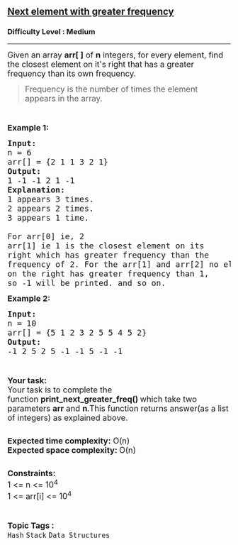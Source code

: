 <h2><a href="https://practice.geeksforgeeks.org/problems/9656e96f6eaee49e67400fa2aed7833c8d9846b8/0?category%5B%5D=Hash">Next element with greater frequency</a></h2><h3>Difficulty Level : Medium</h3><hr><div class="problems_problem_content__Xm_eO"><p><span style="font-size:18px">Given an array&nbsp;<strong>arr[ ]</strong>&nbsp;of&nbsp;<strong>n</strong>&nbsp;integers, for every element, find the closest element on it's right that has a greater frequency than its own frequency.</span></p>

<blockquote>
<p><span style="font-size:18px">Frequency is the number of times the&nbsp;element appears in the array.</span></p>
</blockquote>

<p>&nbsp;</p>

<p><span style="font-size:18px"><strong>Example 1:</strong></span></p>

<pre><span style="font-size:18px"><strong>Input:</strong>
n = 6
arr[] = {2 1 1 3 2 1}<strong>
Output:</strong>
1 -1 -1 2 1 -1 
<strong>Explanation:
</strong>1 appears 3 times.
2 appears 2 times.
3 appears 1 time. 

For arr[0] ie, 2
arr[1] ie 1 is the closest element on its 
right which has greater frequency than the 
frequency of 2. For the arr[1] and arr[2] no element 
on the right has greater frequency than 1, 
so -1 will be printed. and so on. </span></pre>

<p><strong><span style="font-size:18px">Example 2:</span></strong></p>

<pre><span style="font-size:18px"><strong>Input:
</strong>n = 10
arr[] = {5 1 2 3 2 5 5 4 5 2}
<strong>Output:</strong>
-1 2 5 2 5 -1 -1 5 -1 -1</span></pre>

<p>&nbsp;</p>

<p><span style="font-size:18px"><strong>Your task:</strong><br>
Your task is to complete the function&nbsp;<strong>print_next_greater_freq() </strong>which take two parameters <strong>arr</strong> and <strong>n</strong>.This function returns&nbsp;answer(as a list of integers)&nbsp;as explained above.</span></p>

<p><br>
<span style="font-size:18px"><strong>Expected time complexity:</strong> O(n)<br>
<strong>Expected space complexity: </strong>O(n)</span></p>

<p><br>
<span style="font-size:18px"><strong>Constraints:</strong><br>
1 &lt;= n &lt;= 10<sup>4</sup><br>
1 &lt;= arr[i] &lt;=&nbsp;10<sup>4</sup></span></p>
</div><br><p><span style=font-size:18px><strong>Topic Tags : </strong><br><code>Hash</code>&nbsp;<code>Stack</code>&nbsp;<code>Data Structures</code>&nbsp;